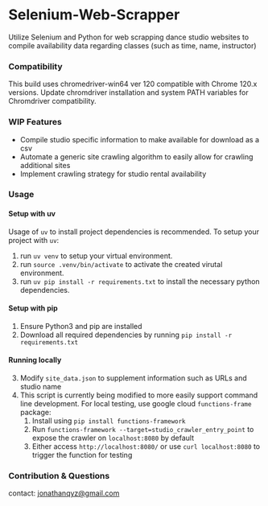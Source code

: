 # Selenium-Web-Scrapper
Utilize Selenium and Python for web scrapping dance studio websites to compile availability data regarding classes (such as time, name, instructor)

### Compatibility
This build uses chromedriver-win64 ver 120 compatible with Chrome 120.x versions. Update chromdriver installation and system PATH variables for Chromdriver compatibility. 

### WIP Features
- Compile studio specific information to make available for download as a csv
- Automate a generic site crawling algorithm to easily allow for crawling additional sites
- Implement crawling strategy for studio rental availability

### Usage
#### Setup with uv
Usage of `uv` to install project dependencies is recommended. 
To setup your project with `uv`:
1. run `uv venv` to setup your virtual environment.
2. run `source .venv/bin/activate` to activate the created virutal environment.
3. run `uv pip install -r requirements.txt` to install the necessary python dependencies.

#### Setup with pip
1. Ensure Python3 and pip are installed
2. Download all required dependencies by running ```pip install -r requirements.txt```

#### Running locally
3. Modify `site_data.json` to supplement information such as URLs and studio name
4. This script is currently being modified to more easily support command line development. For local testing, use google cloud `functions-frame` package:
   1. Install using `pip install functions-framework`
   2. Run `functions-framework --target=studio_crawler_entry_point` to expose the crawler on `localhost:8080` by default
   3. Either access `http://localhost:8080/` or use `curl localhost:8080` to trigger the function for testing

### Contribution & Questions
contact: jonathanqyz@gmail.com

